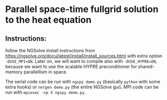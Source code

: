 # Parallel space-time fullgrid solution to the heat equation

## Instructions:
follow the NGSolve install instructions from https://ngsolve.org/docu/latest/install/install_sources.html
with extra option `-DUSE_MPI=ON`. Later on, we will want to compile also with
`-DUSE_HYPRE=ON`, because we want to use the scalable HYPRE preconditioner
for shared-memory parallellism in space.

The serial code can be run with `ngspy demo.py` (basically `python` with some
extra hooks) or `netgen demo.py` (the entire NGSolve gui). MPI code can be run
with `mpiexec -np X ngspy demo.py`.
